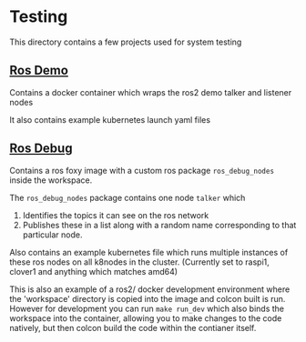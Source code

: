 # Testing

This directory contains a few projects used for system testing

## [Ros Demo](ros_demo/README.md)

Contains a docker container which wraps the ros2 demo talker and listener nodes

It also contains example kubernetes launch yaml files

## [Ros Debug](ros_debug/README.md)

Contains a ros foxy image with a custom ros package `ros_debug_nodes` inside the workspace. 

The `ros_debug_nodes` package contains one node `talker` which 
1. Identifies the topics it can see on the ros network
2. Publishes these in a list along with a random name corresponding to that particular node. 

Also contains an example kubernetes file which runs multiple instances of these ros nodes on all k8nodes in the cluster. (Currently set to raspi1, clover1 and anything which matches amd64)

This is also an example of a ros2/ docker development environment where the 'workspace' directory is copied into the image and colcon built is run. However for development you can run `make run_dev` which also binds the workspace into the container, allowing you to make changes to the code natively, but then colcon build the code within the contianer itself. 